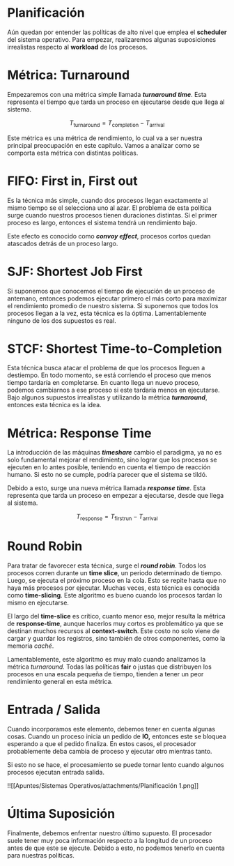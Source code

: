 # Planificación

Aún quedan por entender las políticas de alto nivel que emplea el **scheduler** del sistema operativo. Para empezar, realizaremos algunas suposiciones irrealistas respecto al ********workload******** de los procesos.

# Métrica: Turnaround

Empezaremos con una métrica simple llamada *********************************************turnaround time*********************************************. Esta representa el tiempo que tarda un proceso en ejecutarse desde que llega al sistema.

$$
T_{\text{turnaround}} = T_{\text{completion}} - T_{\text{arrival}}
$$

Este métrica es una métrica de rendimiento, lo cual va a ser nuestra principal preocupación en este capítulo. Vamos a analizar como se comporta esta métrica con distintas políticas.

# FIFO: First in, First out

Es la técnica más simple, cuando dos procesos llegan exactamente al mismo tiempo se el selecciona uno al azar. El problema de esta política surge cuando nuestros procesos tienen duraciones distintas. Si el primer proceso es largo, entonces el sistema tendrá un rendimiento bajo.

Este efecto es conocido como *************convoy effect*************, procesos cortos quedan atascados detrás de un proceso largo.

# SJF: Shortest Job First

Si suponemos que conocemos el tiempo de ejecución de un proceso de antemano, entonces podemos ejecutar primero el más corto para maximizar el rendimiento promedio de nuestro sistema. Si suponemos que todos los procesos llegan a la vez, esta técnica es la óptima. Lamentablemente ninguno de los dos supuestos es real.

# STCF: Shortest Time-to-Completion

Esta técnica busca atacar el problema de que los procesos lleguen a destiempo. En todo momento, se está corriendo el proceso que menos tiempo tardaría en completarse. En cuanto llega un nuevo proceso, podemos cambiarnos a ese proceso si este tardaria menos en ejecutarse. Bajo algunos supuestos irrealistas y utilizando la métrica *****turnaround*****, entonces esta técnica es la idea.

# Métrica: Response Time

La introducción de las máquinas *********timeshare********* cambio el paradigma, ya no es solo fundamental mejorar el rendimiento, sino lograr que los procesos se ejecuten en lo antes posible, teniendo en cuenta el tiempo de reacción humano. Si esto no se cumple, podría parecer que el sistema se tildó.

Debido a esto, surge una nueva métrica llamada ***************************************response time***************************************. Esta representa que tarda un proceso en empezar a ejecutarse, desde que llega al sistema.

$$
T_{\text{response}} = T_{\text{firstrun}} - T_{\text{arrival}}
$$

# Round Robin

Para tratar de favorecer esta técnica, surge el *********************************round robin*********************************. Todos los procesos corren durante un **********time slice**********, un periodo determinado de tiempo. Luego, se ejecuta el próximo proceso en la cola. Esto se repite hasta que no haya más procesos por ejecutar. Muchas veces, esta técnica es conocida como ************time-slicing************. Este algoritmo es bueno cuando los procesos tardan lo mismo en ejecutarse.

El largo del **time-slice** es crítico, cuanto menor eso, mejor resulta la métrica de ****response-time****, aunque hacerlos muy cortos es problemático ya que se destinan muchos recursos al **************context-switch**************. Este costo no solo viene de cargar y guardar los registros, sino también de otros componentes, como la memoria *caché*.

Lamentablemente, este algoritmo es muy malo cuando analizamos la métrica *turnaround.* Todas las políticas ****fair**** o justas que distribuyen los procesos en una escala pequeña de tiempo, tienden a tener un peor rendimiento general en esta métrica.

# Entrada / Salida

Cuando incorporamos este elemento, debemos tener en cuenta algunas cosas. Cuando un proceso inicia un pedido de **IO,** entonces este se bloquea esperando a que el pedido finaliza. En estos casos, el procesador probablemente deba cambia de proceso y ejecutar otro mientras tanto. 

Si esto no se hace, el procesamiento se puede tornar lento cuando algunos procesos ejecutan entrada salida.

!![[Apuntes/Sistemas Operativos/attachments/Planificación 1.png]]

# Última Suposición

Finalmente, debemos enfrentar nuestro último supuesto. El procesador suele tener muy poca información respecto a la longitud de un proceso antes de que este se ejecute. Debido a esto, no podemos tenerlo en cuenta para nuestras politicas.